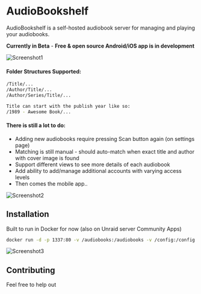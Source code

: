 # AudioBookshelf

AudioBookshelf is a self-hosted audiobook server for managing and playing your audiobooks.

**Currently in Beta** - **Free & open source Android/iOS app is in development**

<img alt="Screenshot1" src="https://github.com/advplyr/audiobookshelf/raw/master/images/ss_bookshelf.png" />


#### Folder Structures Supported:

```bash
/Title/...
/Author/Title/...
/Author/Series/Title/...

Title can start with the publish year like so:
/1989 - Awesome Book/...
```


#### There is still a lot to do:

* Adding new audiobooks require pressing Scan button again (on settings page)
* Matching is still manual - should auto-match when exact title and author with cover image is found
* Support different views to see more details of each audiobook
* Add ability to add/manage additional accounts with varying access levels
* Then comes the mobile app..

<img alt="Screenshot2" src="https://github.com/advplyr/audiobookshelf/raw/master/images/ss_streaming.png" />

## Installation

Built to run in Docker for now (also on Unraid server Community Apps)

```bash
docker run -d -p 1337:80 -v /audiobooks:/audiobooks -v /config:/config -v /metadata:/metadata --name audiobookshelf --rm advplyr/audiobookshelf
```

<img alt="Screenshot3" src="https://github.com/advplyr/audiobookshelf/raw/master/images/ss_audiobook.png" />

## Contributing

Feel free to help out